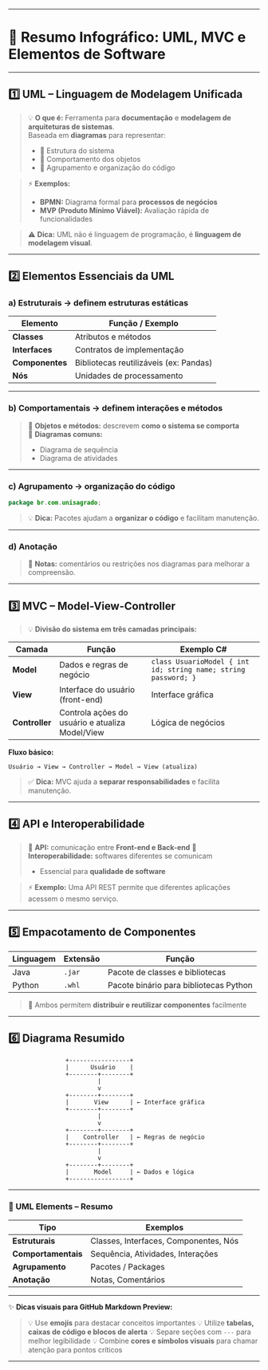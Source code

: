 
---

# **📘 Resumo Infográfico: UML, MVC e Elementos de Software**

---

## **1️⃣ UML – Linguagem de Modelagem Unificada**

> 💡 **O que é:** Ferramenta para **documentação** e **modelagem de arquiteturas de sistemas**.  
> Baseada em **diagramas** para representar:
> - 📌 Estrutura do sistema  
> - 📌 Comportamento dos objetos  
> - 📌 Agrupamento e organização do código

> ⚡ **Exemplos:**
> - **BPMN:** Diagrama formal para **processos de negócios**  
> - **MVP (Produto Mínimo Viável):** Avaliação rápida de funcionalidades

> ⚠️ **Dica:** UML não é linguagem de programação, é **linguagem de modelagem visual**.

---

## **2️⃣ Elementos Essenciais da UML**

### **a) Estruturais → definem estruturas estáticas**

| Elemento       | Função / Exemplo                          |
|----------------|------------------------------------------|
| **Classes**    | Atributos e métodos                       |
| **Interfaces** | Contratos de implementação                |
| **Componentes**| Bibliotecas reutilizáveis (ex: Pandas)   |
| **Nós**        | Unidades de processamento                 |

---

### **b) Comportamentais → definem interações e métodos**

> 🔹 **Objetos e métodos:** descrevem **como o sistema se comporta**  
> 🔹 **Diagramas comuns:**  
> - Diagrama de sequência  
> - Diagrama de atividades  

---

### **c) Agrupamento → organização do código**

```java
package br.com.unisagrado;
````

> 💡 **Dica:** Pacotes ajudam a **organizar o código** e facilitam manutenção.

---

### **d) Anotação**

> 📝 **Notas:** comentários ou restrições nos diagramas para melhorar a compreensão.

---

## **3️⃣ MVC – Model-View-Controller**

> 💡 **Divisão do sistema em três camadas principais:**

| Camada         | Função                                          | Exemplo C#                                                     |
| -------------- | ----------------------------------------------- | -------------------------------------------------------------- |
| **Model**      | Dados e regras de negócio                       | `class UsuarioModel { int id; string name; string password; }` |
| **View**       | Interface do usuário (front-end)                | Interface gráfica                                              |
| **Controller** | Controla ações do usuário e atualiza Model/View | Lógica de negócios                                             |

**Fluxo básico:**

```text
Usuário → View → Controller → Model → View (atualiza)
```

> ✅ **Dica:** MVC ajuda a **separar responsabilidades** e facilita manutenção.

---

## **4️⃣ API e Interoperabilidade**

> 🔹 **API:** comunicação entre **Front-end e Back-end**
> 🔹 **Interoperabilidade:** softwares diferentes se comunicam
>
> * Essencial para **qualidade de software**

> ⚡ **Exemplo:** Uma API REST permite que diferentes aplicações acessem o mesmo serviço.

---

## **5️⃣ Empacotamento de Componentes**

| Linguagem | Extensão | Função                                 |
| --------- | -------- | -------------------------------------- |
| Java      | `.jar`   | Pacote de classes e bibliotecas        |
| Python    | `.whl`   | Pacote binário para bibliotecas Python |

> 🔹 Ambos permitem **distribuir e reutilizar componentes** facilmente

---

## **6️⃣ Diagrama Resumido**

```text
                +-----------------+
                |      Usuário    |
                +--------+--------+
                         |
                         v
                +--------+--------+
                |       View      | ← Interface gráfica
                +--------+--------+
                         |
                         v
                +--------+--------+
                |    Controller   | ← Regras de negócio
                +--------+--------+
                         |
                         v
                +--------+--------+
                |       Model     | ← Dados e lógica
                +-----------------+
```

---

### **📌 UML Elements – Resumo**

| Tipo                | Exemplos                              |
| ------------------- | ------------------------------------- |
| **Estruturais**     | Classes, Interfaces, Componentes, Nós |
| **Comportamentais** | Sequência, Atividades, Interações     |
| **Agrupamento**     | Pacotes / Packages                    |
| **Anotação**        | Notas, Comentários                    |

---

✨ **Dicas visuais para GitHub Markdown Preview:**

> 💡 Use **emojis** para destacar conceitos importantes
> 💡 Utilize **tabelas, caixas de código e blocos de alerta**
> 💡 Separe seções com `---` para melhor legibilidade
> 💡 Combine **cores e símbolos visuais** para chamar atenção para pontos críticos

---



